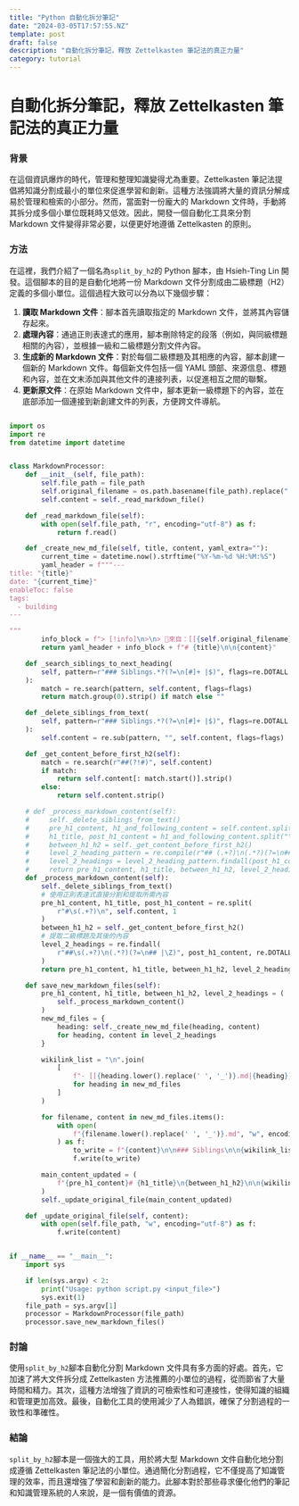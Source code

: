 ```yaml
---
title: "Python 自動化拆分筆記"
date: "2024-03-05T17:57:55.NZ"
template: post
draft: false
description: "自動化拆分筆記，釋放 Zettelkasten 筆記法的真正力量"
category: tutorial
---
```


# 自動化拆分筆記，釋放 Zettelkasten 筆記法的真正力量

### 背景

在這個資訊爆炸的時代，管理和整理知識變得尤為重要。Zettelkasten 筆記法提倡將知識分割成最小的單位來促進學習和創新。這種方法強調將大量的資訊分解成易於管理和檢索的小部分。然而，當面對一份龐大的 Markdown 文件時，手動將其拆分成多個小單位既耗時又低效。因此，開發一個自動化工具來分割 Markdown 文件變得非常必要，以便更好地遵循 Zettelkasten 的原則。

### 方法

在這裡，我們介紹了一個名為`split_by_h2`的 Python 腳本，由 Hsieh-Ting Lin 開發。這個腳本的目的是自動化地將一份 Markdown 文件分割成由二級標題（H2）定義的多個小單位。這個過程大致可以分為以下幾個步驟：

1. **讀取 Markdown 文件**：腳本首先讀取指定的 Markdown 文件，並將其內容儲存起來。
2. **處理內容**：通過正則表達式的應用，腳本刪除特定的段落（例如，與同級標題相關的內容），並根據一級和二級標題分割文件內容。
3. **生成新的 Markdown 文件**：對於每個二級標題及其相應的內容，腳本創建一個新的 Markdown 文件。每個新文件包括一個 YAML 頭部、來源信息、標題和內容，並在文末添加與其他文件的連接列表，以促進相互之間的聯繫。
4. **更新原文件**：在原始 Markdown 文件中，腳本更新一級標題下的內容，並在底部添加一個連接到新創建文件的列表，方便跨文件導航。

```python

import os
import re
from datetime import datetime


class MarkdownProcessor:
    def __init__(self, file_path):
        self.file_path = file_path
        self.original_filename = os.path.basename(file_path).replace(".md", "")
        self.content = self._read_markdown_file()

    def _read_markdown_file(self):
        with open(self.file_path, "r", encoding="utf-8") as f:
            return f.read()

    def _create_new_md_file(self, title, content, yaml_extra=""):
        current_time = datetime.now().strftime("%Y-%m-%d %H:%M:%S")
        yaml_header = f"""---
title: "{title}"
date: "{current_time}"
enableToc: false
tags:
  - building
---

"""
        info_block = f"> [!info]\n>\n> 🌱來自：[[{self.original_filename}]]\n\n"
        return yaml_header + info_block + f"# {title}\n\n{content}"

    def _search_siblings_to_next_heading(
        self, pattern=r"### Siblings.*?(?=\n[#]+ |$)", flags=re.DOTALL
    ):
        match = re.search(pattern, self.content, flags=flags)
        return match.group(0).strip() if match else ""

    def _delete_siblings_from_text(
        self, pattern=r"### Siblings.*?(?=\n[#]+ |$)", flags=re.DOTALL
    ):
        self.content = re.sub(pattern, "", self.content, flags=flags)

    def _get_content_before_first_h2(self):
        match = re.search(r"##(?!#)", self.content)
        if match:
            return self.content[: match.start()].strip()
        else:
            return self.content.strip()

    # def _process_markdown_content(self):
    #     self._delete_siblings_from_text()
    #     pre_h1_content, h1_and_following_content = self.content.split("# ", 1)
    #     h1_title, post_h1_content = h1_and_following_content.split("\n", 1)
    #     between_h1_h2 = self._get_content_before_first_h2()
    #     level_2_heading_pattern = re.compile(r"## (.+?)\n(.*?)(?=\n## |\Z)", re.DOTALL)
    #     level_2_headings = level_2_heading_pattern.findall(post_h1_content)
    #     return pre_h1_content, h1_title, between_h1_h2, level_2_headings
    def _process_markdown_content(self):
        self._delete_siblings_from_text()
        # 使用正則表達式直接分割和提取所需內容
        pre_h1_content, h1_title, post_h1_content = re.split(
            r"#\s(.+?)\n", self.content, 1
        )
        between_h1_h2 = self._get_content_before_first_h2()
        # 提取二級標題及其後的內容
        level_2_headings = re.findall(
            r"##\s(.+?)\n(.*?)(?=\n## |\Z)", post_h1_content, re.DOTALL
        )
        return pre_h1_content, h1_title, between_h1_h2, level_2_headings

    def save_new_markdown_files(self):
        pre_h1_content, h1_title, between_h1_h2, level_2_headings = (
            self._process_markdown_content()
        )
        new_md_files = {
            heading: self._create_new_md_file(heading, content)
            for heading, content in level_2_headings
        }

        wikilink_list = "\n".join(
            [
                f"- [[{heading.lower().replace(' ', '_')}.md|{heading}]]"
                for heading in new_md_files
            ]
        )

        for filename, content in new_md_files.items():
            with open(
                f"{filename.lower().replace(' ', '_')}.md", "w", encoding="utf-8"
            ) as f:
                to_write = f"{content}\n\n### Siblings\n\n{wikilink_list}\n\n"
                f.write(to_write)

        main_content_updated = (
            f"{pre_h1_content}# {h1_title}\n{between_h1_h2}\n\n{wikilink_list}\n\n"
        )
        self._update_original_file(main_content_updated)

    def _update_original_file(self, content):
        with open(self.file_path, "w", encoding="utf-8") as f:
            f.write(content)


if __name__ == "__main__":
    import sys

    if len(sys.argv) < 2:
        print("Usage: python script.py <input_file>")
        sys.exit(1)
    file_path = sys.argv[1]
    processor = MarkdownProcessor(file_path)
    processor.save_new_markdown_files()

```

### 討論

使用`split_by_h2`腳本自動化分割 Markdown 文件具有多方面的好處。首先，它加速了將大文件拆分成 Zettelkasten 方法推薦的小單位的過程，從而節省了大量時間和精力。其次，這種方法增強了資訊的可檢索性和可連接性，使得知識的組織和管理更加高效。最後，自動化工具的使用減少了人為錯誤，確保了分割過程的一致性和準確性。

### 結論

`split_by_h2`腳本是一個強大的工具，用於將大型 Markdown 文件自動化地分割成遵循 Zettelkasten 筆記法的小單位。通過簡化分割過程，它不僅提高了知識管理的效率，而且還增強了學習和創新的能力。此腳本對於那些尋求優化他們的筆記和知識管理系統的人來說，是一個有價值的資源。
